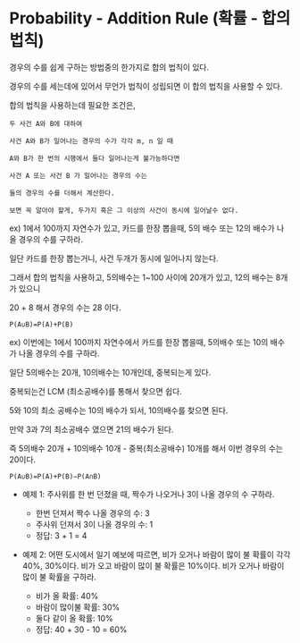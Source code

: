 # Probability - Addition Rule (확률 - 합의 법칙)

경우의 수를 쉽게 구하는 방법중의 한가지로 합의 법칙이 있다.

경우의 수를 세는데에 있어서 무언가 법칙이 성립되면 이 합의 법칙을 사용할 수 있다.

합의 법칙을 사용하는데 필요한 조건은,

```
두 사건 A와 B에 대하여

사건 A와 B가 일어나는 경우의 수가 각각 m, n 일 때

A와 B가 한 번의 시행에서 둘다 일어나는게 불가능하다면

사건 A 또는 사건 B 가 일어나는 경우의 수는

둘의 경우의 수를 더해서 계산한다.
```

`보면 꼭 알아야 할게, 두가지 혹은 그 이상의 사건이 동시에 일어날수 없다.`

ex) 1에서 100까지 자연수가 있고, 카드를 한장 뽑을때, 5의 배수 또는 12의 배수가 나올 경우의 수를 구하라.

일단 카드를 한장 뽑는거니, 사건 두개가 동시에 일어나지 않는다.

그래서 합의 법칙을 사용하고, 5의배수는 1~100 사이에 20개가 있고, 12의 배수는 8개가 있으니

20 + 8 해서 경우의 수는 28 이다.

`P(A∪B)=P(A)+P(B)`

ex) 이번에는 1에서 100까지 자연수에서 카드를 한장 뽑을때, 5의배수 또는 10의 배수가 나올 경우의 수를 구하라.

일단 5의배수는 20개, 10의배수는 10개인데, 중복되는게 있다.

중복되는건 LCM (최소공배수)를 통해서 찾으면 쉽다.

5와 10의 최소 공배수는 10의 배수가 되서, 10의배수를 찾으면 된다.

만약 3과 7의 최소공배수 였으면 21의 배수가 된다.

즉 5의배수 20개 + 10의배수 10개 - 중복(최소공배수) 10개를 해서 이번 경우의 수는 20이다.

`P(A∪B)=P(A)+P(B)−P(A∩B)`

- 예제 1: 주사위를 한 번 던졌을 때, 짝수가 나오거나 3이 나올 경우의 수 구하라.

  - 한번 던져서 짝수 나올 경우의 수: 3
  - 주사위 던져서 3이 나올 경우의 수: 1
  - 정답: 3 + 1 = 4

- 예제 2: 어떤 도시에서 일기 예보에 따르면, 비가 오거나 바람이 많이 불 확률이 각각 40%, 30%이다. 비가 오고 바람이 많이 불 확률은 10%이다. 비가 오거나 바람이 많이 불 확률을 구하라.

  - 비가 올 확률: 40%
  - 바람이 많이불 확률: 30%
  - 둘다 같이 올 확률: 10%
  - 정답: 40 + 30 - 10 = 60%
